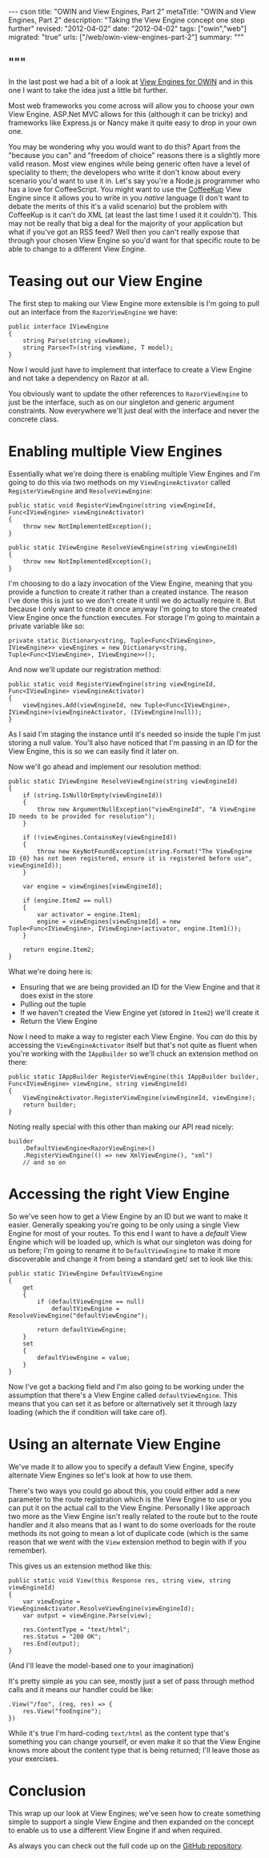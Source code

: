 --- cson
title: "OWIN and View Engines, Part 2"
metaTitle: "OWIN and View Engines, Part 2"
description: "Taking the View Engine concept one step further"
revised: "2012-04-02"
date: "2012-04-02"
tags: ["owin","web"]
migrated: "true"
urls: ["/web/owin-view-engines-part-2"]
summary: """

"""
---
In the last post we had a bit of a look at [View Engines for OWIN](http://www.aaron-powell.com/web/owin-view-engines) and in this one I want to take the idea just a little bit further.

Most web frameworks you come across will allow you to choose your own View Engine. ASP.Net MVC allows for this (although it can be tricky) and frameworks like Express.js or Nancy make it quite easy to drop in your own one.

You may be wondering why you would want to do this? Apart from the "because you can" and "freedom of choice" reasons there is a slightly more valid reason. Most view engines while being generic often have a level of speciality to them; the developers who write it don't know about every scenario you'd want to use it in. Let's say you're a Node.js programmer who has a love for CoffeeScript. You might want to use the [CoffeeKup](http://coffeekup.org/) View Engine since it allows you to write in you *native* language (I don't want to debate the merits of this it's a valid scenario) but the problem with CoffeeKup is it can't do XML (at least the last time I used it it couldn't). This may not be really that big a deal for the majority of your application but what if you've got an RSS feed? Well then you can't really expose that through your chosen View Engine so you'd want for that specific route to be able to change to a different View Engine.

# Teasing out our View Engine

The first step to making our View Engine more extensible is I'm going to pull out an interface from the `RazorViewEngine` we have:

    public interface IViewEngine
    {
        string Parse(string viewName);
        string Parse<T>(string viewName, T model);
    }
    
Now I would just have to implement that interface to create a View Engine and not take a dependency on Razor at all.

You obviously want to update the other references to `RazorViewEngine` to just be the interface, such as on our singleton and generic argument constraints. Now everywhere we'll just deal with the interface and never the concrete class.

# Enabling multiple View Engines

Essentially what we're doing there is enabling multiple View Engines and I'm going to do this via two methods on my `ViewEngineActivator` called `RegisterViewEngine` and `ResolveViewEngine`:

	public static void RegisterViewEngine(string viewEngineId, Func<IViewEngine> viewEngineActivator)
	{
		throw new NotImplementedException();
	}
	
	public static IViewEngine ResolveViewEngine(string viewEngineId)
	{
		throw new NotImplementedException();
	}
	
I'm choosing to do a lazy invocation of the View Engine, meaning that you provide a function to create it rather than a created instance. The reason I've done this is just so we don't create it until we do actually require it. But because I only want to create it once anyway I'm going to store the created View Engine once the function executes. For storage I'm going to maintain a private variable like so:

	private static Dictionary<string, Tuple<Func<IViewEngine>, IViewEngine>> viewEngines = new Dictionary<string, Tuple<Func<IViewEngine>, IViewEngine>>();
	
And now we'll update our registration method:

    public static void RegisterViewEngine(string viewEngineId, Func<IViewEngine> viewEngineActivator)
    {
        viewEngines.Add(viewEngineId, new Tuple<Func<IViewEngine>, IViewEngine>(viewEngineActivator, (IViewEngine)null));
    }

As I said I'm staging the instance until it's needed so inside the tuple I'm just storing a null value. You'll also have noticed that I'm passing in an ID for the View Engine, this is so we can easily find it later on.

Now we'll go ahead and implement our resolution method:

    public static IViewEngine ResolveViewEngine(string viewEngineId)
    {
        if (string.IsNullOrEmpty(viewEngineId))
        {
            throw new ArgumentNullException("viewEngineId", "A ViewEngine ID needs to be provided for resolution");
        }

        if (!viewEngines.ContainsKey(viewEngineId))
        {
            throw new KeyNotFoundException(string.Format("The ViewEngine ID {0} has not been registered, ensure it is registered before use", viewEngineId));
        }

        var engine = viewEngines[viewEngineId];

        if (engine.Item2 == null)
        {
            var activator = engine.Item1;
            engine = viewEngines[viewEngineId] = new Tuple<Func<IViewEngine>, IViewEngine>(activator, engine.Item1());
        }

        return engine.Item2;
    }
    
What we're doing here is:

* Ensuring that we are being provided an ID for the View Engine and that it does exist in the store
* Pulling out the tuple
* If we haven't created the View Engine yet (stored in `Item2`) we'll create it
* Return the View Engine

Now I need to make a way to register each View Engine. You *can* do this by accessing the `ViewEngineActivator` itself but that's not quite as fluent when you're working with the `IAppBuilder` so we'll chuck an extension method on there:

    public static IAppBuilder RegisterViewEngine(this IAppBuilder builder, Func<IViewEngine> viewEngine, string viewEngineId)
    {
        ViewEngineActivator.RegisterViewEngine(viewEngineId, viewEngine);
        return builder;
    }

Noting really special with this other than making our API read nicely:

	builder
		.DefaultViewEngine<RazorViewEngine>()
		.RegisterViewEngine(() => new XmlViewEngine(), "xml")
		// and so on

# Accessing the right View Engine

So we've seen how to get a View Engine by an ID but we want to make it easier. Generally speaking you're going to be only using a single View Engine for most of your routes. To this end I want to have a *default* View Engine which will be loaded up, which is what our singleton was doing for us before; I'm going to rename it to `DefaultViewEngine` to make it more discoverable and change it from being a standard get/ set to look like this:

    public static IViewEngine DefaultViewEngine
    {
        get
        {
            if (defaultViewEngine == null)
                defaultViewEngine = ResolveViewEngine("defaultViewEngine");

            return defaultViewEngine;
        }
        set
        {
            defaultViewEngine = value;
        }
    }

Now I've got a backing field and I'm also going to be working under the assumption that there's a View Engine called `defaultViewEngine`. This means that you can set it as before or alternatively set it through lazy loading (which the if condition will take care of).

# Using an alternate View Engine

We've made it to allow you to specify a default View Engine, specify alternate View Engines so let's look at how to use them.

There's two ways you could go about this, you could either add a new parameter to the route registration which is the View Engine to use or you can put it on the actual call to the View Engine. Personally I like approach two more as the View Engine isn't really related to the route but to the route handler and it also means that as I want to do some overloads for the route methods its not going to mean a lot of duplicate code (which is the same reason that we went with the `View` extension method to begin with if you remember).

This gives us an extension method like this:

    public static void View(this Response res, string view, string viewEngineId)
    {
        var viewEngine = ViewEngineActivator.ResolveViewEngine(viewEngineId);
        var output = viewEngine.Parse(view);

        res.ContentType = "text/html";
        res.Status = "200 OK";
        res.End(output);
    }
    
(And I'll leave the model-based one to your imagination)

It's pretty simple as you can see, mostly just a set of pass through method calls and it means our handler could be like:

	.View("/foo", (req, res) => {
		res.View("fooEngine");
	})
	
While it's true I'm hard-coding `text/html` as the content type that's something you can change yourself, or even make it so that the View Engine knows more about the content type that is being returned; I'll leave those as your exercises.

# Conclusion

This wrap up our look at View Engines; we've seen how to create something simple to support a single View Engine and then expanded on the concept to enable us to use a different View Engine if and when required.

As always you can check out the full code up on the [GitHub repository](https://github.com/aaronpowell/Owin.HelloWorld).